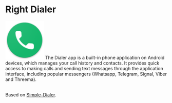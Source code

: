 # Right Dialer
<img alt="Logo" src="app/src/main/res/drawable/ic_launcher.png" width="120" />
The Dialer app is a built-in phone application on Android devices, which manages your call history and contacts. It provides quick access to making calls and sending text messages through the application interface, including popular messengers (Whatsapp, Telegram, Signal, Viber and Threema). </br> </br>


Based on <a href="https://github.com/SimpleMobileTools/Simple-Dialer">Simple-Dialer</a>.</br>
